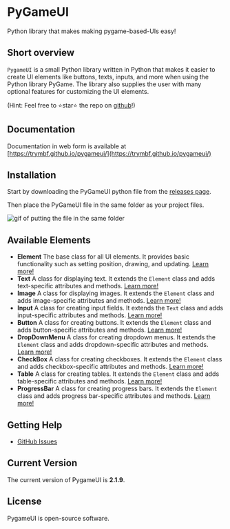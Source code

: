 # PyGameUI

Python library that makes making pygame-based-UIs easy!

## Short overview

`PygameUI` is a small Python library written in Python that makes it easier to create UI elements like buttons, texts, inputs, and more when using the Python library PyGame. The library also supplies the user with many optional features for customizing the UI elements.

(Hint: Feel free to ⭐star⭐ the repo on [github](https://github.com/trymbf/pygameui)!)

## Documentation

Documentation in web form is available at [https://trymbf.github.io/pygameui/](https://trymbf.github.io/pygameui/)

## Installation

Start by downloading the PyGameUI python file from the [releases page](https://github.com/trymbf/pygameui/releases).

Then place the PyGameUI file in the same folder as your project files.

![gif of putting the file in the same folder](https://trymbf.github.io/pygameui/assets//gifs//add_pygameui.gif)

## Available Elements

- **Element**
  The base class for all UI elements. It provides basic functionality such as setting position, drawing, and updating. [Learn more!](components/element.md)
- **Text**
  A class for displaying text. It extends the `Element` class and adds text-specific attributes and methods. [Learn more!](components/text.md)
- **Image**
  A class for displaying images. It extends the `Element` class and adds image-specific attributes and methods. [Learn more!](components/image.md)
- **Input**
  A class for creating input fields. It extends the `Text` class and adds input-specific attributes and methods. [Learn more!](components/input.md)
- **Button**
  A class for creating buttons. It extends the `Element` class and adds button-specific attributes and methods. [Learn more!](components/button.md)
- **DropDownMenu**
  A class for creating dropdown menus. It extends the `Element` class and adds dropdown-specific attributes and methods. [Learn more!](components/dropdown-menu.md)
- **CheckBox**
  A class for creating checkboxes. It extends the `Element` class and adds checkbox-specific attributes and methods. [Learn more!](components/checkbox.md)
- **Table**
  A class for creating tables. It extends the `Element` class and adds table-specific attributes and methods. [Learn more!](components/table.md)
- **ProgressBar**
  A class for creating progress bars. It extends the `Element` class and adds progress bar-specific attributes and methods. [Learn more!](components/progress-bar.md)

## Getting Help

- [GitHub Issues](https://github.com/trymbf/pygameui/issues)

## Current Version

The current version of PygameUI is **2.1.9**.

## License

PygameUI is open-source software.
